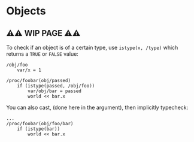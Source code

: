 # Objects

## ⚠⚠ WIP PAGE ⚠⚠

To check if an object is of a certain type, use `istype(x, /type)` which returns a `TRUE` or `FALSE` value:

```dm
/obj/foo
	var/x = 1

/proc/foobar(obj/passed)
	if (istype(passed, /obj/foo))
		var/obj/bar = passed
		world << bar.x
```

You can also cast, (done here in the argument), then implicitly typecheck:

```dm
...
/proc/foobar(obj/foo/bar)
	if (istype(bar))
		world << bar.x
```
